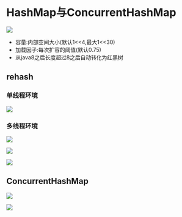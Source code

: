 # HashMap与ConcurrentHashMap
![](https://ws3.sinaimg.cn/large/006tKfTcly1g0jt2dr5rgj31ft0u0ncv.jpg)
- 容量:内部空间大小(默认1<<4,最大1<<30)
- 加载因子:每次扩容的阈值(默认0.75)
- 从java8之后长度超过8之后自动转化为红黑树

## rehash
### 单线程环境
![](https://ws2.sinaimg.cn/large/006tKfTcly1g0jt53agb7j31dy0u01kx.jpg)


### 多线程环境
![](https://ws2.sinaimg.cn/large/006tKfTcly1g0jt5k3o9oj31c80u07pb.jpg)

![](https://ws2.sinaimg.cn/large/006tKfTcly1g0jta4knv1j31ke0tiqge.jpg)

![](https://ws1.sinaimg.cn/large/006tKfTcly1g0jtabpblsj31js0tc4bt.jpg)

## ConcurrentHashMap
![](https://ws2.sinaimg.cn/large/006tKfTcly1g0jtjgdhfkj31bs0u0tvy.jpg)

![](https://ws4.sinaimg.cn/large/006tKfTcly1g0jtldhv94j31c80u0n7d.jpg)